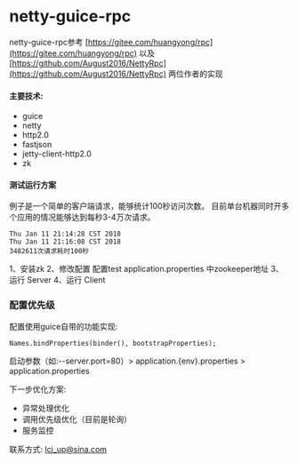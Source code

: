 # netty-guice-rpc
netty-guice-rpc参考 [https://gitee.com/huangyong/rpc](https://gitee.com/huangyong/rpc)
以及 [https://github.com/August2016/NettyRpc](https://github.com/August2016/NettyRpc)
两位作者的实现

#### 主要技术:

- guice
- netty
- http2.0
- fastjson
- jetty-client-http2.0
- zk

#### 测试运行方案

例子是一个简单的客户端请求，能够统计100秒访问次数。
目前单台机器同时开多个应用的情况能够达到每秒3-4万次请求。

```
Thu Jan 11 21:14:28 CST 2018
Thu Jan 11 21:16:08 CST 2018
3482611次请求耗时100秒
```

1、安装zk
2、修改配置
配置test application.properties 中zookeeper地址
3、运行 Server
4、运行 Client

### 配置优先级
配置使用guice自带的功能实现:
```
Names.bindProperties(binder(), bootstrapProperties);
```

启动参数（如:--server.port=80）> application.{env}.properties > application.properties

下一步优化方案:

- 异常处理优化
- 调用优先级优化（目前是轮询）
- 服务监控

联系方式: lcj_up@sina.com